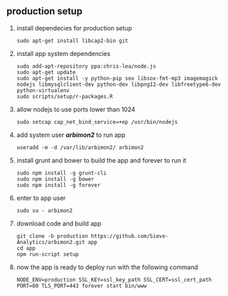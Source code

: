 
## production setup 

 1. install dependecies for production setup
    ```
    sudo apt-get install libcap2-bin git
    ```
    
 2. install app system dependencies
    ```
    sudo add-apt-repository ppa:chris-lea/node.js
    sudo apt-get update
    sudo apt-get install -y python-pip sox libsox-fmt-mp3 imagemagick nodejs libmysqlclient-dev python-dev libpng12-dev libfreetype6-dev python-virtualenv
    sudo scripts/setup/r-packages.R
    ```
 
 3. allow nodejs to use ports lower than 1024
    ```
    sudo setcap cap_net_bind_service=+ep /usr/bin/nodejs
    ```
    
 4. add system user **_arbimon2_** to run app
    ```
    useradd -m -d /var/lib/arbimon2/ arbimon2
    ```
    
 5. install grunt and bower to build the app and forever to run it
    ```
    sudo npm install -g grunt-cli
    sudo npm install -g bower
    sudo npm install -g forever
    ```
    
 6. enter to app user
    ```
    sudo su - arbimon2
    ```
    
 7. download code and build app
    ```
    git clone -b production https://github.com/Sieve-Analytics/arbimon2.git app
    cd app
    npm run-script setup
    ```
    
 8. now the app is ready to deploy run with the following command
    ```
    NODE_ENV=production SSL_KEY=ssl_key_path SSL_CERT=ssl_cert_path PORT=80 TLS_PORT=443 forever start bin/www
    ```

